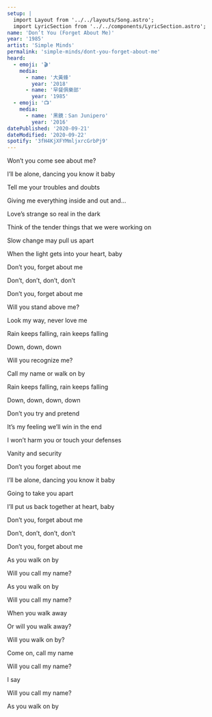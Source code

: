 ```yaml
---
setup: |
  import Layout from '../../layouts/Song.astro';
  import LyricSection from '../../components/LyricSection.astro';
name: 'Don’t You (Forget About Me)'
year: '1985'
artist: 'Simple Minds'
permalink: 'simple-minds/dont-you-forget-about-me'
heard:
  - emoji: '🎬'
    media:
      - name: '大黃蜂'
        year: '2018'
      - name: '早餐俱樂部'
        year: '1985'
  - emoji: '📺'
    media:
      - name: '黑鏡：San Junipero'
        year: '2016'
datePublished: '2020-09-21'
dateModified: '2020-09-22'
spotify: '3fH4KjXFYMmljxrcGrbPj9'
---
```


<LyricSection>

Won&rsquo;t you come see about me?

I&rsquo;ll be alone, dancing you know it baby

Tell me your troubles and doubts

Giving me everything inside and out and...

Love&rsquo;s strange so real in the dark

Think of the tender things that we were working on

Slow change may pull us apart

When the light gets into your heart, baby

</LyricSection>

<LyricSection>

Don&rsquo;t you, forget about me

Don&rsquo;t, don&rsquo;t, don&rsquo;t, don&rsquo;t

Don&rsquo;t you, forget about me

</LyricSection>

<LyricSection>

Will you stand above me?

Look my way, never love me

Rain keeps falling, rain keeps falling

Down, down, down

Will you recognize me?

Call my name or walk on by

Rain keeps falling, rain keeps falling

Down, down, down, down

</LyricSection>

<LyricSection>

Don&rsquo;t you try and pretend

It&rsquo;s my feeling we&rsquo;ll win in the end

I won&rsquo;t harm you or touch your defenses

Vanity and security

</LyricSection>

<LyricSection>

Don&rsquo;t you forget about me

I&rsquo;ll be alone, dancing you know it baby

Going to take you apart

I&rsquo;ll put us back together at heart, baby

Don&rsquo;t you, forget about me

Don&rsquo;t, don&rsquo;t, don&rsquo;t, don&rsquo;t

Don&rsquo;t you, forget about me

</LyricSection>

<LyricSection>

As you walk on by

Will you call my name?

As you walk on by

Will you call my name?

When you walk away

</LyricSection>

<LyricSection>

Or will you walk away?

Will you walk on by?

Come on, call my name

Will you call my name?

I say

Will you call my name?

As you walk on by

</LyricSection>
